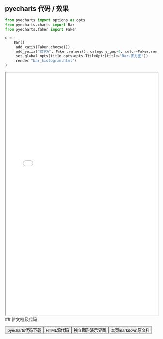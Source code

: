 
## pyecharts 代码 / 效果

```python
from pyecharts import options as opts
from pyecharts.charts import Bar
from pyecharts.faker import Faker

c = (
    Bar()
    .add_xaxis(Faker.choose())
    .add_yaxis("商家A", Faker.values(), category_gap=0, color=Faker.rand_color())
    .set_global_opts(title_opts=opts.TitleOpts(title="Bar-直方图"))
    .render("bar_histogram.html")
)

```

<iframe width="100%" height="800px" src="/pyecharts/Bar/bar_histogram.html"></iframe>
## 附文档及代码

<a href="https://cdn.jsdelivr.net/gh/wfy-belief/python/docs/pyecharts/Bar/bar_histogram.py"><button class="mybutton">pyecharts代码下载</button></a><a href="https://cdn.jsdelivr.net/gh/wfy-belief/python/docs/pyecharts/Bar/bar_histogram.html"><button class="mybutton">HTML源代码</button></a><a href="https://python.wfyblog.cn/pyecharts/Bar/bar_histogram.html"><button class="mybutton">独立图形演示界面</button></a><a href="https://cdn.jsdelivr.net/gh/wfy-belief/python/docs/pyecharts/Bar/bar_histogram.md"><button class="mybutton">本页markdown原文档</button></a>